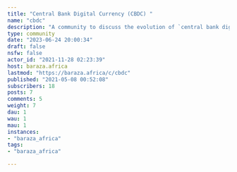 ```yaml
---
title: "Central Bank Digital Currency (CBDC) " 
name: "cbdc"
description: "A community to discuss the evolution of `central bank digital currencies`, CBDC, typically designed for direct fund deposit to central banks, bypassing conventional lenders like retail commercial banks."
type: community
date: "2023-06-24 20:00:34"
draft: false
nsfw: false
actor_id: "2021-11-28 02:23:39"
host: baraza.africa
lastmod: "https://baraza.africa/c/cbdc"
published: "2021-05-08 00:52:08"
subscribers: 18
posts: 7
comments: 5
weight: 7
dau: 1
wau: 1
mau: 1
instances:
- "baraza_africa"
tags: 
- "baraza_africa"

---
```

